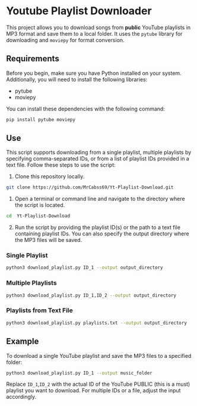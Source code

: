 
# Youtube Playlist Downloader

This project allows you to download songs from **public** YouTube playlists in MP3 format and save them to a local folder. It uses the `pytube` library for downloading and `moviepy` for format conversion.

## Requirements

Before you begin, make sure you have Python installed on your system. Additionally, you will need to install the following libraries:

- pytube
- moviepy

You can install these dependencies with the following command:

```bash
pip install pytube moviepy
```

## Use

This script supports downloading from a single playlist, multiple playlists by specifying comma-separated IDs, or from a list of playlist IDs provided in a text file. Follow these steps to use the script:

1. Clone this repository locally.
```bash
git clone https://github.com/MrCabss69/Yt-Playlist-Download.git
```
1. Open a terminal or command line and navigate to the directory where the script is located.
```bash
cd  Yt-Playlist-Download
```
2. Run the script by providing the playlist ID(s) or the path to a text file containing playlist IDs. You can also specify the output directory where the MP3 files will be saved.

### Single Playlist
```bash
python3 download_playlist.py ID_1 --output output_directory
```

### Multiple Playlists
```bash
python3 download_playlist.py ID_1,ID_2 --output output_directory
```

### Playlists from Text File
```bash
python3 download_playlist.py playlists.txt --output output_directory
```

## Example
To download a single YouTube playlist and save the MP3 files to a specified folder:

```bash
python3 download_playlist.py ID_1 --output music_folder
```

Replace `ID_1`,`ID_2`  with the actual ID of the YouTube PUBLIC (this is a must) playlist you want to download. For multiple IDs or a file, adjust the input accordingly.